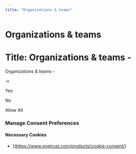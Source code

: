 ```yaml
---
title: "Organizations & teams"
---
```


# Organizations & teams

# Title: Organizations & teams -

Organizations & teams -

→

Yes

No

Allow All
### Manage Consent Preferences

#### Necessary Cookies

- ](https://www.onetrust.com/products/cookie-consent/)